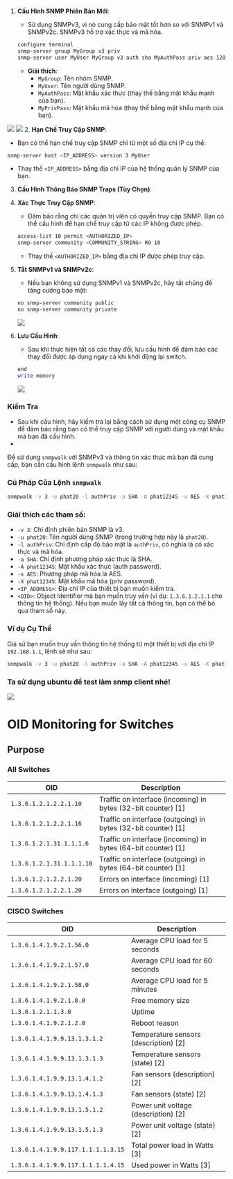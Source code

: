 
### 


1. **Cấu Hình SNMP Phiên Bản Mới**:
   - Sử dụng SNMPv3, vì nó cung cấp bảo mật tốt hơn so với SNMPv1 và SNMPv2c. SNMPv3 hỗ trợ xác thực và mã hóa.

   ```bash
   configure terminal
   snmp-server group MyGroup v3 priv
   snmp-server user MyUser MyGroup v3 auth sha MyAuthPass priv aes 128 MyPrivPass
   ```

   - **Giải thích**:
     - `MyGroup`: Tên nhóm SNMP.
     - `MyUser`: Tên người dùng SNMP.
     - `MyAuthPass`: Mật khẩu xác thực (thay thế bằng mật khẩu mạnh của bạn).
     - `MyPrivPass`: Mật khẩu mã hóa (thay thế bằng mật khẩu mạnh của bạn).

![](https://img001.prntscr.com/file/img001/NDYt4TqYQpK2M0cQSEqbpA.png)
![](https://img001.prntscr.com/file/img001/NQXbwDO6TAeNJr-FPanhjg.png)
2. **Hạn Chế Truy Cập SNMP**:
   - Bạn có thể hạn chế truy cập SNMP chỉ từ một số địa chỉ IP cụ thể:

   ```bash
   snmp-server host <IP_ADDRESS> version 3 MyUser
   ```

   - Thay thế `<IP_ADDRESS>` bằng địa chỉ IP của hệ thống quản lý SNMP của bạn.

3. **Cấu Hình Thông Báo SNMP Traps (Tùy Chọn)**:

4. **Xác Thực Truy Cập SNMP**:
   - Đảm bảo rằng chỉ các quản trị viên có quyền truy cập SNMP. Bạn có thể cấu hình để hạn chế truy cập từ các IP không được phép.

   ```bash
   access-list 10 permit <AUTHORIZED_IP>
   snmp-server community <COMMUNITY_STRING> RO 10
   ```

   - Thay thế `<AUTHORIZED_IP>` bằng địa chỉ IP được phép truy cập.

5. **Tắt SNMPv1 và SNMPv2c**:
   - Nếu bạn không sử dụng SNMPv1 và SNMPv2c, hãy tắt chúng để tăng cường bảo mật:

   ```bash
   no snmp-server community public
   no snmp-server community private
   ```
   ![](https://img001.prntscr.com/file/img001/deBiGDaAQQCgwqp0XZp0eQ.png)

7. **Lưu Cấu Hình**:
   - Sau khi thực hiện tất cả các thay đổi, lưu cấu hình để đảm bảo các thay đổi được áp dụng ngay cả khi khởi động lại switch.

   ```bash
   end
   write memory
   ```
   ![](https://img001.prntscr.com/file/img001/pRc99Zh7Q7C_-yqqEGNBhw.png)

### Kiểm Tra
- Sau khi cấu hình, hãy kiểm tra lại bằng cách sử dụng một công cụ SNMP để đảm bảo rằng bạn có thể truy cập SNMP với người dùng và mật khẩu mà bạn đã cấu hình.
- 
Để sử dụng `snmpwalk` với SNMPv3 và thông tin xác thực mà bạn đã cung cấp, bạn cần cấu hình lệnh `snmpwalk` như sau:

### Cú Pháp Của Lệnh `snmpwalk`

```bash
snmpwalk -v 3 -u phat20 -l authPriv -a SHA -A phat12345 -x AES -X phat12345 <IP_ADDRESS> <OID>
```

### Giải thích các tham số:
- `-v 3`: Chỉ định phiên bản SNMP là v3.
- `-u phat20`: Tên người dùng SNMP (trong trường hợp này là `phat20`).
- `-l authPriv`: Chỉ định cấp độ bảo mật là `authPriv`, có nghĩa là có xác thực và mã hóa.
- `-a SHA`: Chỉ định phương pháp xác thực là SHA.
- `-A phat12345`: Mật khẩu xác thực (auth password).
- `-x AES`: Phương pháp mã hóa là AES.
- `-X phat12345`: Mật khẩu mã hóa (priv password).
- `<IP_ADDRESS>`: Địa chỉ IP của thiết bị bạn muốn kiểm tra.
- `<OID>`: Object Identifier mà bạn muốn truy vấn (ví dụ: `1.3.6.1.2.1.1` cho thông tin hệ thống). Nếu bạn muốn lấy tất cả thông tin, bạn có thể bỏ qua tham số này.

### Ví dụ Cụ Thể
Giả sử bạn muốn truy vấn thông tin hệ thống từ một thiết bị với địa chỉ IP `192.168.1.1`, lệnh sẽ như sau:

```bash
snmpwalk -v 3 -u phat20 -l authPriv -a SHA -A phat12345 -x AES -X phat12345 192.168.1.1 1.3.6.1.2.1.1
```


### Ta  sử dụng ubuntu để test làm snmp client nhé!
![](https://img001.prntscr.com/file/img001/5djLXLQ4QUSLCuw9ziUjDQ.png)

# OID Monitoring for Switches
## Purpose

### All Switches
| OID                                 | Description                                             |
|-------------------------------------|---------------------------------------------------------|
| `1.3.6.1.2.1.2.2.1.10`              | Traffic on interface (incoming) in bytes (32-bit counter) [1] |
| `1.3.6.1.2.1.2.2.1.16`              | Traffic on interface (outgoing) in bytes (32-bit counter) [1] |
| `1.3.6.1.2.1.31.1.1.1.6`            | Traffic on interface (incoming) in bytes (64-bit counter) [1] |
| `1.3.6.1.2.1.31.1.1.1.10`           | Traffic on interface (outgoing) in bytes (64-bit counter) [1] |
| `1.3.6.1.2.1.2.2.1.20`              | Errors on interface (incoming) [1]                     |
| `1.3.6.1.2.1.2.2.1.20`              | Errors on interface (outgoing) [1]                     |

### CISCO Switches
| OID                                     | Description                                         |
|-----------------------------------------|-----------------------------------------------------|
| `1.3.6.1.4.1.9.2.1.56.0`                | Average CPU load for 5 seconds                     |
| `1.3.6.1.4.1.9.2.1.57.0`                | Average CPU load for 60 seconds                    |
| `1.3.6.1.4.1.9.2.1.58.0`                | Average CPU load for 5 minutes                     |
| `1.3.6.1.4.1.9.2.1.8.0`                 | Free memory size                                   |
| `1.3.6.1.2.1.1.3.0`                     | Uptime                                            |
| `1.3.6.1.4.1.9.2.1.2.0`                 | Reboot reason                                     |
| `1.3.6.1.4.1.9.9.13.1.3.1.2`           | Temperature sensors (description) [2]             |
| `1.3.6.1.4.1.9.9.13.1.3.1.3`           | Temperature sensors (state) [2]                    |
| `1.3.6.1.4.1.9.9.13.1.4.1.2`           | Fan sensors (description) [2]                      |
| `1.3.6.1.4.1.9.9.13.1.4.1.3`           | Fan sensors (state) [2]                            |
| `1.3.6.1.4.1.9.9.13.1.5.1.2`           | Power unit voltage (description) [2]               |
| `1.3.6.1.4.1.9.9.13.1.5.1.3`           | Power unit voltage (state) [2]                     |
| `1.3.6.1.4.1.9.9.117.1.1.1.1.3.15`     | Total power load in Watts [3]                      |
| `1.3.6.1.4.1.9.9.117.1.1.1.1.4.15`     | Used power in Watts [3]                            |

